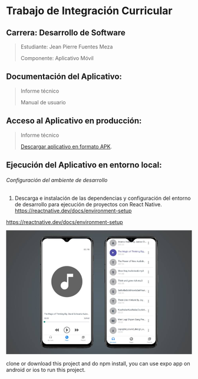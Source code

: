 # Trabajo de Integración Curricular
## Carrera: Desarrollo de Software
 > Estudiante: Jean Pierre Fuentes Meza
 > 
 > Componente: Aplicativo Móvil
## Documentación del Aplicativo:
 > Informe técnico
 > 
 > Manual de usuario
## Acceso al Aplicativo en producción:
 > Informe técnico
 > 
 > [Descargar aplicativo en formato APK](https://epnecuador-my.sharepoint.com/:u:/g/personal/jean_fuentes_epn_edu_ec/EUE2DuSTkKBLsKztB1Uso0UB0VsGtdBkNefbpZ4j0gUjzw?e=jWNXrK).
## Ejecución del Aplicativo en entorno local:
###### Configuración del ambiente de desarrollo
1. Descarga e instalación de las dependencias y configuración del entorno de desarrollo para ejecución de proyectos con React Native.
https://reactnative.dev/docs/environment-setup

https://reactnative.dev/docs/environment-setup

![Audio Player](./images/player-image.jpg)

clone or download this project and do npm install, you can use expo app on android or ios to run this project.
